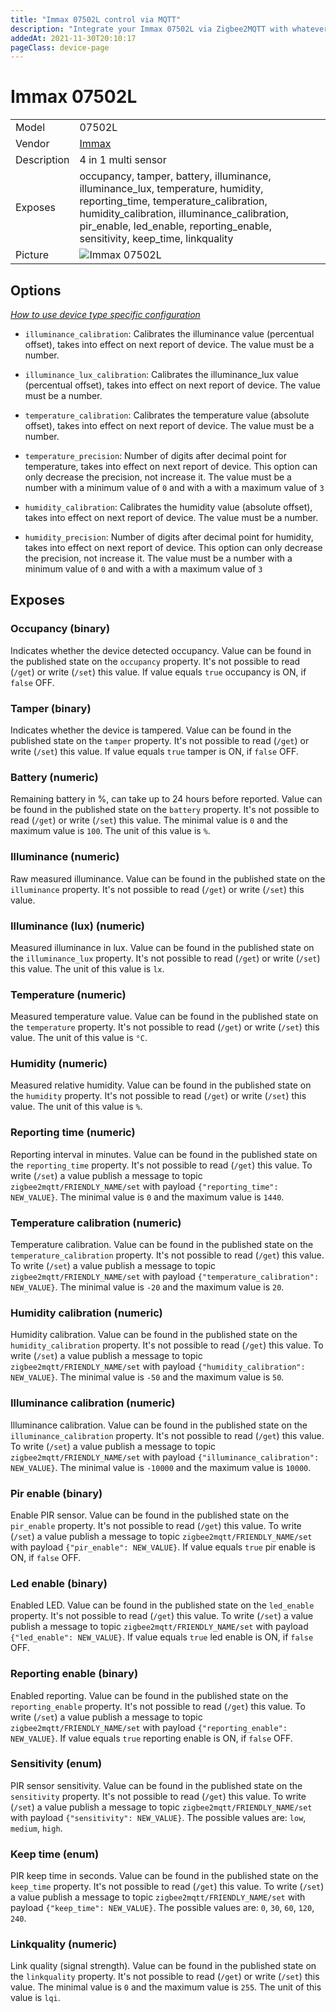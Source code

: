 ```yaml
---
title: "Immax 07502L control via MQTT"
description: "Integrate your Immax 07502L via Zigbee2MQTT with whatever smart home infrastructure you are using without the vendor's bridge or gateway."
addedAt: 2021-11-30T20:10:17
pageClass: device-page
---
```


<!-- !!!! -->
<!-- ATTENTION: This file is auto-generated through docgen! -->
<!-- You can only edit the "Notes"-Section between the two comment lines "Notes BEGIN" and "Notes END". -->
<!-- Do not use h1 or h2 heading within "## Notes"-Section. -->
<!-- !!!! -->

# Immax 07502L

|     |     |
|-----|-----|
| Model | 07502L  |
| Vendor  | [Immax](/supported-devices/#v=Immax)  |
| Description | 4 in 1 multi sensor |
| Exposes | occupancy, tamper, battery, illuminance, illuminance_lux, temperature, humidity, reporting_time, temperature_calibration, humidity_calibration, illuminance_calibration, pir_enable, led_enable, reporting_enable, sensitivity, keep_time, linkquality |
| Picture | ![Immax 07502L](https://www.zigbee2mqtt.io/images/devices/07502L.png) |


<!-- Notes BEGIN: You can edit here. Add "## Notes" headline if not already present. -->


<!-- Notes END: Do not edit below this line -->



## Options
*[How to use device type specific configuration](../guide/configuration/devices-groups.md#specific-device-options)*

* `illuminance_calibration`: Calibrates the illuminance value (percentual offset), takes into effect on next report of device. The value must be a number.

* `illuminance_lux_calibration`: Calibrates the illuminance_lux value (percentual offset), takes into effect on next report of device. The value must be a number.

* `temperature_calibration`: Calibrates the temperature value (absolute offset), takes into effect on next report of device. The value must be a number.

* `temperature_precision`: Number of digits after decimal point for temperature, takes into effect on next report of device. This option can only decrease the precision, not increase it. The value must be a number with a minimum value of `0` and with a with a maximum value of `3`

* `humidity_calibration`: Calibrates the humidity value (absolute offset), takes into effect on next report of device. The value must be a number.

* `humidity_precision`: Number of digits after decimal point for humidity, takes into effect on next report of device. This option can only decrease the precision, not increase it. The value must be a number with a minimum value of `0` and with a with a maximum value of `3`


## Exposes

### Occupancy (binary)
Indicates whether the device detected occupancy.
Value can be found in the published state on the `occupancy` property.
It's not possible to read (`/get`) or write (`/set`) this value.
If value equals `true` occupancy is ON, if `false` OFF.

### Tamper (binary)
Indicates whether the device is tampered.
Value can be found in the published state on the `tamper` property.
It's not possible to read (`/get`) or write (`/set`) this value.
If value equals `true` tamper is ON, if `false` OFF.

### Battery (numeric)
Remaining battery in %, can take up to 24 hours before reported.
Value can be found in the published state on the `battery` property.
It's not possible to read (`/get`) or write (`/set`) this value.
The minimal value is `0` and the maximum value is `100`.
The unit of this value is `%`.

### Illuminance (numeric)
Raw measured illuminance.
Value can be found in the published state on the `illuminance` property.
It's not possible to read (`/get`) or write (`/set`) this value.

### Illuminance (lux) (numeric)
Measured illuminance in lux.
Value can be found in the published state on the `illuminance_lux` property.
It's not possible to read (`/get`) or write (`/set`) this value.
The unit of this value is `lx`.

### Temperature (numeric)
Measured temperature value.
Value can be found in the published state on the `temperature` property.
It's not possible to read (`/get`) or write (`/set`) this value.
The unit of this value is `°C`.

### Humidity (numeric)
Measured relative humidity.
Value can be found in the published state on the `humidity` property.
It's not possible to read (`/get`) or write (`/set`) this value.
The unit of this value is `%`.

### Reporting time (numeric)
Reporting interval in minutes.
Value can be found in the published state on the `reporting_time` property.
It's not possible to read (`/get`) this value.
To write (`/set`) a value publish a message to topic `zigbee2mqtt/FRIENDLY_NAME/set` with payload `{"reporting_time": NEW_VALUE}`.
The minimal value is `0` and the maximum value is `1440`.

### Temperature calibration (numeric)
Temperature calibration.
Value can be found in the published state on the `temperature_calibration` property.
It's not possible to read (`/get`) this value.
To write (`/set`) a value publish a message to topic `zigbee2mqtt/FRIENDLY_NAME/set` with payload `{"temperature_calibration": NEW_VALUE}`.
The minimal value is `-20` and the maximum value is `20`.

### Humidity calibration (numeric)
Humidity calibration.
Value can be found in the published state on the `humidity_calibration` property.
It's not possible to read (`/get`) this value.
To write (`/set`) a value publish a message to topic `zigbee2mqtt/FRIENDLY_NAME/set` with payload `{"humidity_calibration": NEW_VALUE}`.
The minimal value is `-50` and the maximum value is `50`.

### Illuminance calibration (numeric)
Illuminance calibration.
Value can be found in the published state on the `illuminance_calibration` property.
It's not possible to read (`/get`) this value.
To write (`/set`) a value publish a message to topic `zigbee2mqtt/FRIENDLY_NAME/set` with payload `{"illuminance_calibration": NEW_VALUE}`.
The minimal value is `-10000` and the maximum value is `10000`.

### Pir enable (binary)
Enable PIR sensor.
Value can be found in the published state on the `pir_enable` property.
It's not possible to read (`/get`) this value.
To write (`/set`) a value publish a message to topic `zigbee2mqtt/FRIENDLY_NAME/set` with payload `{"pir_enable": NEW_VALUE}`.
If value equals `true` pir enable is ON, if `false` OFF.

### Led enable (binary)
Enabled LED.
Value can be found in the published state on the `led_enable` property.
It's not possible to read (`/get`) this value.
To write (`/set`) a value publish a message to topic `zigbee2mqtt/FRIENDLY_NAME/set` with payload `{"led_enable": NEW_VALUE}`.
If value equals `true` led enable is ON, if `false` OFF.

### Reporting enable (binary)
Enabled reporting.
Value can be found in the published state on the `reporting_enable` property.
It's not possible to read (`/get`) this value.
To write (`/set`) a value publish a message to topic `zigbee2mqtt/FRIENDLY_NAME/set` with payload `{"reporting_enable": NEW_VALUE}`.
If value equals `true` reporting enable is ON, if `false` OFF.

### Sensitivity (enum)
PIR sensor sensitivity.
Value can be found in the published state on the `sensitivity` property.
It's not possible to read (`/get`) this value.
To write (`/set`) a value publish a message to topic `zigbee2mqtt/FRIENDLY_NAME/set` with payload `{"sensitivity": NEW_VALUE}`.
The possible values are: `low`, `medium`, `high`.

### Keep time (enum)
PIR keep time in seconds.
Value can be found in the published state on the `keep_time` property.
It's not possible to read (`/get`) this value.
To write (`/set`) a value publish a message to topic `zigbee2mqtt/FRIENDLY_NAME/set` with payload `{"keep_time": NEW_VALUE}`.
The possible values are: `0`, `30`, `60`, `120`, `240`.

### Linkquality (numeric)
Link quality (signal strength).
Value can be found in the published state on the `linkquality` property.
It's not possible to read (`/get`) or write (`/set`) this value.
The minimal value is `0` and the maximum value is `255`.
The unit of this value is `lqi`.

